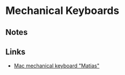 # Mechanical Keyboards

## Notes

## Links

- [Mac mechanical keyboard "Matias"](https://www.matias.ca/tactilepro/)
